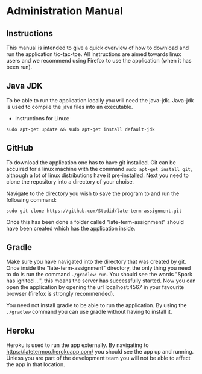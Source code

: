 Administration Manual
====================

Instructions
------------

This manual is intended to give a quick overview of how to download and run the application tic-tac-toe. All instructions are aimed towards linux users and we recommend using Firefox to use the application (when it has been run).

Java JDK 
---------

To be able to run the application locally you will need the java-jdk. Java-jdk is used to compile the java files into an executable.

* Instructions for Linux:
```
sudo apt-get update && sudo apt-get install default-jdk
```

GitHub
-------

To download the application one has to have git installed. Git can be accuired for a linux machine with the command ```sudo apt-get install git```, although a lot of linux distributions have it pre-installed. Next you need to clone the repository into a directory of your choise.

Navigate to the directory you wish to save the program to and run the following command:
```
sudo git clone https://github.com/Stodid/late-term-assignment.git
```

Once this has been done a folder called "late-term-assignment" should have been created which has the application inside.

Gradle
--------

Make sure you have navigated into the directory that was created by git. Once inside the "late-term-assignment" directory, the only thing you need to do is run the command ```./gradlew run```. You should see the words "Spark has ignited ...", this means the server has successfully started. Now you can open the application by opening the url localhost:4567 in your favourite browser (firefox is strongly recommended). 

You need not install gradle to be able to run the application. By using the ```./gradlew``` command you can use gradle without having to install it.

Heroku
--------

Heroku is used to run the app externally. By navigating to https://latetermoo.herokuapp.com/ you should see the app up and running. Unless you are part of the development team you will not be able to affect the app in that location.
